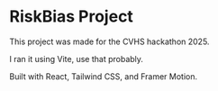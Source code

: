 # RiskBias Project

This project was made for the CVHS hackathon 2025.

I ran it using Vite, use that probably.

Built with React, Tailwind CSS, and Framer Motion.
